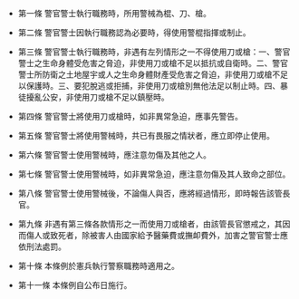 * 第一條 警官警士執行職務時，所用警械為棍、刀、槍。

* 第二條 警官警士因執行職務認為必要時，得使用警棍指揮或制止。

* 第三條 警官警士執行職務時，非遇有左列情形之一不得使用刀或槍：一、警官警士之生命身體受危害之脅迫，非使用刀或槍不足以抵抗或自衛時。二、警官警士所防衛之土地屋宇或人之生命身體財產受危害之脅迫，非使用刀或槍不足以保護時。三、要犯脫逃或拒捕，非使用刀或槍別無他法足以制止時。四、暴徒擾亂公安，非使用刀或槍不足以鎮壓時。

* 第四條 警官警士將使用刀或槍時，如非異常急迫，應事先警告。

* 第五條 警官警士將使用警械時，共已有畏服之情狀者，應立即停止使用。

* 第六條 警官警士使用警械時，應注意勿傷及其他之人。

* 第七條 警官警士使用警械時，如非異常急迫，應注意勿傷及其人致命之部位。

* 第八條 警官警士使用警械後，不論傷人與否，應將經過情形，即時報告該管長官。

* 第九條 非遇有第三條各款情形之一而使用刀或槍者，由該管長官懲戒之，其因而傷人或致死者，除被害人由國家給予醫藥費或撫卹費外，加害之警官警士應依刑法處罰。

* 第十條 本條例於憲兵執行警察職務時適用之。

* 第十一條 本條例自公布日施行。

